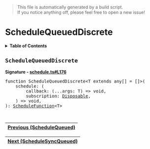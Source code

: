 > This file is automatically generated by a build script.<br>If you notice anything off, please feel free to open a new issue!

# ScheduleQueuedDiscrete

<details><summary><b>Table of Contents</b></summary>

1. [<code>ScheduleQueuedDiscrete</code>](#ScheduleQueuedDiscrete)</details>

## <a name="ScheduleQueuedDiscrete"></a><code>ScheduleQueuedDiscrete</code>

<b>Signature - [schedule.ts#L176](..\/..\/packages\/core\/src\/schedule.ts#L176)</b>

<pre>function ScheduleQueuedDiscrete&lt;T extends any[] = []&gt;(<br>    schedule: (<br>        callback: (...args: T) =&gt; void,<br>        subscription: <a href="../01-api-disposable/00-Disposable.md#Disposable-Interface">Disposable</a>,<br>    ) =&gt; void,<br>): <a href="00-ScheduleFunction.md#ScheduleFunction">ScheduleFunction</a>&lt;T&gt;</pre><br>

| [Previous \(ScheduleQueued\)](03-ScheduleQueued.md#readme) |
| --- |

<div align="right">

| [Next \(ScheduleSyncQueued\)](05-ScheduleSyncQueued.md#readme) |
| --- |
</div>
